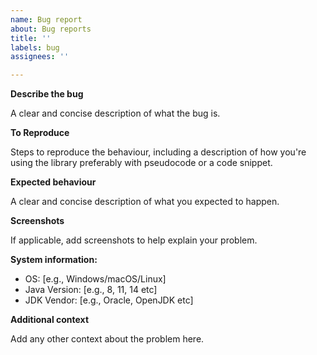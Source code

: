 ```yaml
---
name: Bug report
about: Bug reports
title: ''
labels: bug
assignees: ''

---
```


**Describe the bug**

A clear and concise description of what the bug is.

**To Reproduce**

Steps to reproduce the behaviour, including a description of how you're using the library preferably with pseudocode or a code snippet.

**Expected behaviour**

A clear and concise description of what you expected to happen.

**Screenshots**

If applicable, add screenshots to help explain your problem.

**System information:**

 - OS: [e.g., Windows/macOS/Linux]
 - Java Version: [e.g., 8, 11, 14 etc]
 - JDK Vendor: [e.g., Oracle, OpenJDK etc]

**Additional context**

Add any other context about the problem here.
